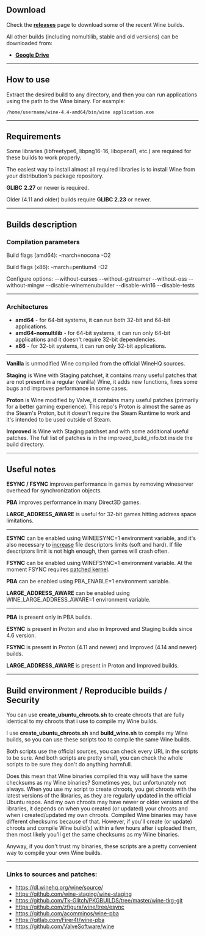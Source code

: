## Download

Check the [**releases**](https://github.com/Kron4ek/Wine-Builds/releases) page to download some of the recent Wine builds.

All other builds (including nomultilib, stable and old versions) can be downloaded from: 
* **[Google Drive](https://drive.google.com/drive/folders/1HkgqEEdAkCSYUCRFN64GGFTLF7H_Q5Xr)** 

---

## How to use

Extract the desired build to any directory, and then you can run applications using the path to the Wine binary. For example:

    /home/username/wine-4.4-amd64/bin/wine application.exe
    
---
    
## Requirements

Some libraries (libfreetype6, libpng16-16, libopenal1, etc.) are required for these builds to work properly.

The easiest way to install almost all required libraries is to install Wine from your distribution's package repository.

**GLIBC** **2.27** or newer is required.

Older (4.11 and older) builds require **GLIBC 2.23** or newer.

---

## Builds description

### Compilation parameters

Build flags (amd64): -march=nocona -O2

Build flags (x86): -march=pentium4 -O2

Configure options: --without-curses --without-gstreamer --without-oss --without-mingw --disable-winemenubuilder --disable-win16 --disable-tests

---

### Architectures

* **amd64** - for 64-bit systems, it can run both 32-bit and 64-bit applications.
* **amd64-nomultilib** - for 64-bit systems, it can run only 64-bit
applications and it doesn't require 32-bit dependencies.
* **x86** - for 32-bit systems, it can run only 32-bit applications.

---

**Vanilla** is unmodified Wine compiled from the official WineHQ sources.

**Staging** is Wine with Staging patchset, it contains many useful patches 
that are not present in a regular (vanilla) Wine, it adds new functions, fixes some bugs and improves performance in some cases.

**Proton** is Wine modified by Valve, it contains many useful patches (primarily for a better gaming experience). This repo's Proton is almost the same as the Steam's Proton, but it doesn't require the Steam Runtime to work and it's intended to be used outside of Steam.

**Improved** is Wine with Staging patchset and with some additional useful patches. The full list of patches is in the improved_build_info.txt inside the build directory.

---

## Useful notes

**ESYNC / FSYNC** improves performance in games by removing wineserver overhead for synchronization objects.

**PBA** improves performance in many Direct3D games.

**LARGE_ADDRESS_AWARE** is useful for 32-bit games hitting address space limitations.

---

**ESYNC** can be enabled using WINEESYNC=1 environment variable, and it's also necessary to [increase](https://github.com/zfigura/wine/blob/esync/README.esync)
file descriptors limits (soft and hard). If file descriptors limit is not high enough, then games will
crash often.

**FSYNC** can be enabled using WINEFSYNC=1 environment variable. At the moment FSYNC requires [patched kernel](https://steamcommunity.com/app/221410/discussions/0/3158631000006906163/).

**PBA** can be enabled using PBA_ENABLE=1 environment variable.

**LARGE_ADDRESS_AWARE** can be enabled using WINE_LARGE_ADDRESS_AWARE=1
environment variable.

---

**PBA** is present only in PBA builds.

**ESYNC** is present in Proton and also in Improved and Staging builds since 4.6 version.

**FSYNC** is present in Proton (4.11 and newer) and Improved (4.14 and newer) builds.

**LARGE_ADDRESS_AWARE** is present in Proton and Improved builds.

---

## Build environment / Reproducible builds / Security

You can use **create_ubuntu_chroots.sh** to create chroots that are fully identical to my
chroots that i use to compile my Wine builds. 

I use **create_ubuntu_chroots.sh** and **build_wine.sh** to compile my Wine builds, so you can use these scripts too to compile the same Wine builds.

Both scripts use the official sources, you can check every URL in the scripts to be sure. And both scripts are pretty small, you can check the whole scripts to be sure they don't do anything harmfull.

Does this mean that Wine binaries compiled this way will have the same checksums as my Wine binaries? Sometimes yes, but unfortunately not always. When you use my script to create chroots, you get chroots with the latest versions of the libraries, as they are regularly updated in the official Ubuntu repos. And my own chroots may have newer or older versions of the libraries, it depends on when you created (or updated) your chroots and when i created/updated my own chroots. Compiled Wine binaries may have different checksums because of that. However, if you'll create (or update) chroots and compile Wine build(s) within a few hours after i uploaded them, then most likely you'll get the same checksums as my Wine binaries.

Anyway, if you don't trust my binaries, these scripts are a pretty convenient way to compile your own Wine builds.

---

### Links to sources and patches:

* https://dl.winehq.org/wine/source/
* https://github.com/wine-staging/wine-staging
* https://github.com/Tk-Glitch/PKGBUILDS/tree/master/wine-tkg-git
* https://github.com/zfigura/wine/tree/esync
* https://github.com/acomminos/wine-pba
* https://gitlab.com/Firer4t/wine-pba
* https://github.com/ValveSoftware/wine
